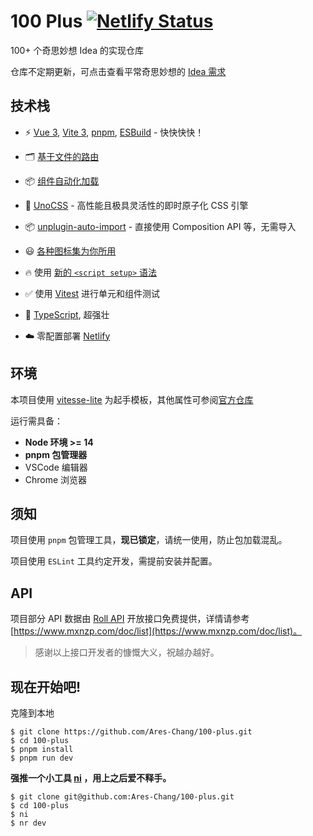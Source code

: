# 100 Plus [![Netlify Status](https://api.netlify.com/api/v1/badges/091a13ad-bef8-4a0a-8024-eca3149f35c6/deploy-status)](https://app.netlify.com/sites/comforting-sunburst-cd6bfb/deploys)

100+ 个奇思妙想 Idea 的实现仓库

仓库不定期更新，可点击查看平常奇思妙想的 [Idea 需求](https://boardmix.cn/app/share?token=3U93Lpm9PgVZTZqY75R6qhhnYEZDWLo0cwoOdIixqEP8OFDhd9a2XHrtQGn_ApvZk0zWP1SoKQYKJE_qstME3D8M-mG5PISUyEAqd5L5MFM=&inviteCode=Zv3VVt)

## 技术栈

- ⚡️ [Vue 3](https://github.com/vuejs/core), [Vite 3](https://github.com/vitejs/vite), [pnpm](https://pnpm.io/), [ESBuild](https://github.com/evanw/esbuild) - 快快快快！

- 🗂 [基于文件的路由](https://github.com/antfu/vitesse-lite/blob/main/src/pages)

- 📦 [组件自动化加载](https://github.com/antfu/vitesse-lite/blob/main/src/components)

- 🎨 [UnoCSS](https://github.com/unocss/unocss) - 高性能且极具灵活性的即时原子化 CSS 引擎

- 📦 [unplugin-auto-import](https://github.com/antfu/unplugin-auto-import) - 直接使用 Composition API 等，无需导入

- 😃 [各种图标集为你所用](https://github.com/antfu/unocss/tree/main/packages/preset-icons)

- 🔥 使用 [新的 `<script setup>` 语法](https://github.com/vuejs/rfcs/pull/227)

- ✅ 使用 [Vitest](http://vitest.dev/) 进行单元和组件测试

- 🦾 [TypeScript](https://github.com/microsoft/TypeScript), 超强壮

- ☁️ 零配置部署 [Netlify](https://www.netlify.com/)

## 环境

本项目使用 [vitesse-lite](https://github.com/antfu/vitesse-lite) 为起手模板，其他属性可参阅[官方仓库](https://github.com/antfu/vitesse-lite/blob/main/README.zh-CN.md)

运行需具备：

- **Node 环境 >= 14**
- **pnpm 包管理器**
- VSCode 编辑器
- Chrome 浏览器

## 须知

项目使用 `pnpm` 包管理工具，**现已锁定**，请统一使用，防止包加载混乱。

项目使用 `ESLint` 工具约定开发，需提前安装并配置。

## API

项目部分 API 数据由 [Roll API](https://www.mxnzp.com/doc/list) 开放接口免费提供，详情请参考 [https://www.mxnzp.com/doc/list](https://www.mxnzp.com/doc/list)。

> 感谢以上接口开发者的慷慨大义，祝越办越好。

## 现在开始吧!

克隆到本地

```shell
$ git clone https://github.com/Ares-Chang/100-plus.git
$ cd 100-plus
$ pnpm install
$ pnpm run dev
```

**强推一个小工具 [ni](https://github.com/antfu/ni) ，用上之后爱不释手。**

```shell
$ git clone git@github.com:Ares-Chang/100-plus.git
$ cd 100-plus
$ ni
$ nr dev
```
